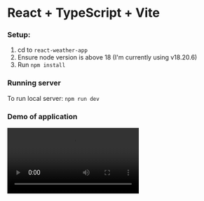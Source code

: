 # React + TypeScript + Vite

### Setup:
1. cd to `react-weather-app`
2. Ensure node version is above 18 (I'm currently using v18.20.6)
3. Run `npm install`

### Running server
To run local server: `npm run dev`


### Demo of application
<video src="https://github.com/user-attachments/assets/dd727a60-12a3-4bbf-bdc4-967316994842" controls="controls" style="max-width: 730px;">
</video>
